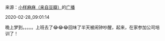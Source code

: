 来源：[小样麻麻（来自豆瓣）](https://www.douban.com/people/maxiaofan/)的[广播](https://www.douban.com/people/maxiaofan/status/2837485042/)


2020-02-28_09:01:14


晚上梦到。。。。。上班去了😂😂😂回味了半天被闹钟吵醒，起来，在家参加公司培训了！
